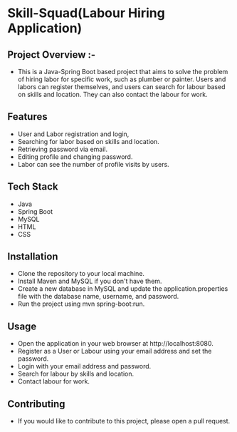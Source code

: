 # Skill-Squad(Labour Hiring Application)

## Project Overview :-
- This is a Java-Spring Boot based project that aims to solve the problem of hiring labor for specific work, such as plumber or painter. 
  Users and labors can register themselves, and users can search for labour based on skills and location. They can also contact the labour 
  for work.

## Features
- User and Labor registration and login,
- Searching for labor based on skills and location.
- Retrieving password via email.
- Editing profile and changing password.
- Labor can see the number of profile visits by users. 

## Tech Stack
- Java
- Spring Boot
- MySQL
- HTML
- CSS

## Installation
- Clone the repository to your local machine.
- Install Maven and MySQL if you don't have them.
- Create a new database in MySQL and update the application.properties file with the database name, username, and password.
- Run the project using mvn spring-boot:run.

## Usage
- Open the application in your web browser at http://localhost:8080.
- Register as a User or Labour using your email address and set the password.
- Login with your email address and password.
- Search for labour by skills and location.
- Contact labour for work.

## Contributing
- If you would like to contribute to this project, please open a pull request.
